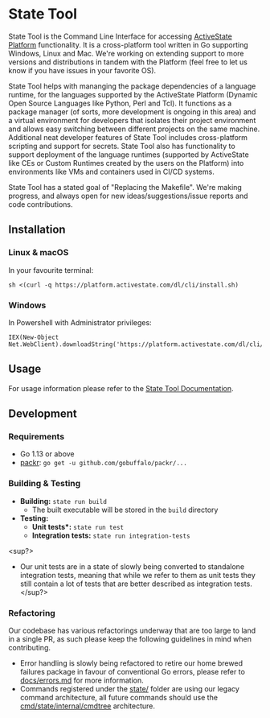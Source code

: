 # State Tool
State Tool is the Command Line Interface for accessing [ActiveState Platform](https://www.activestate.com/products/platform/) functionality. It is a cross-platform tool written in Go supporting Windows, Linux and Mac. We're working on extending support to more  versions and distributions in tandem with the Platform (feel free to let us know if you have issues in your favorite OS). 

State Tool helps with mananging the package dependencies of a language runtime, for the languages supported by the ActiveState Platform (Dynamic Open Source Languages like Python, Perl and Tcl). It functions as a package manager (of sorts, more development is ongoing in this area) and a virtual environment for developers that isolates their project environment and allows easy switching between different projects on the same machine. Additional neat developer features of State Tool includes cross-platform scripting and support for secrets. State Tool also has functionality to support deployment of the language runtimes (supported by ActiveState like CEs or Custom Runtimes created by the users on the Platform) into environments like VMs and containers used in CI/CD systems. 

State Tool has a stated goal of "Replacing the Makefile". We're making progress, and always open for new ideas/suggestions/issue reports and code contributions. 
 
## Installation

### Linux & macOS
In your favourite terminal:

```
sh <(curl -q https://platform.activestate.com/dl/cli/install.sh)
```

### Windows
In Powershell with Administrator privileges:

```
IEX(New-Object Net.WebClient).downloadString('https://platform.activestate.com/dl/cli/install.ps1')
```

## Usage

For usage information please refer to the [State Tool Documentation](http://docs.activestate.com/platform/state/).

## Development

### Requirements

* Go 1.13 or above
* [packr](https://github.com/gobuffalo/packr): `go get -u github.com/gobuffalo/packr/...`

### Building & Testing

* **Building:** `state run build`
   * The built executable will be stored in the `build` directory
* **Testing:**
   * **Unit tests\*:** `state run test`
   * **Integration tests:** `state run integration-tests`

<sup?>
* Our unit tests are in a state of slowly being converted to standalone
 integration tests, meaning that while we refer to them as unit tests
 they still contain a lot of tests that are better described as integration tests.
</sup?>

### Refactoring

Our codebase has various refactorings underway that are too large to land
in a single PR, as such please keep the following guidelines in mind when
contributing.

* Error handling is slowly being refactored to retire our home brewed
 failures package in favour of conventional Go errors, please refer to
 [docs/errors.md](docs/errors.md) for more information.
* Commands registered under the [state/](state/) folder are using our legacy
  command architecture, all future commands should use the
  [cmd/state/internal/cmdtree](cmd/state/internal/cmdtree) architecture.
